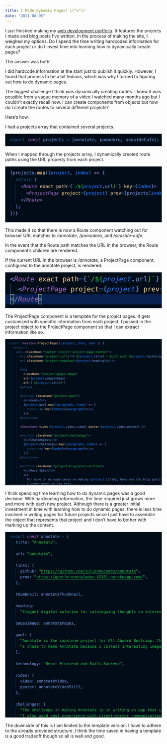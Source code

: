 ```yaml
---
title: I Made Dynamic Pages! \(^o^)/
date: "2021-08-05"
---
```

I just finished making my [web development portfolio](https://juliennecodes.github.io). It features the projects I made and blog posts I’ve written. In the process of making the site, I weighed my options. Do I spend the time writing hardcoded information for each project or do I invest time into learning how to dynamically create pages?

The answer was both! 

I did hardcode information at the start just to publish it quickly. However, I found that process to be a bit tedious, which was why I turned to figuring out how to do dynamic pages.

The biggest challenge I think was dynamically creating routes. I knew it was possible from a vague memory of a video I watched many months ago but I couldn't exactly recall how. I can create components from objects but how do I create the routes to several different projects?

Here’s how.

I had a projects array that contained several projects. 

![Endpoint](./dynamic-pages-1.png)

When I mapped through the projects array, I dynamically created route paths using the URL property from each project.

![Endpoint](./dynamic-pages-2.png)

This made it so that there is now a Route component watching out for browser URL matches to */annotate*, */pomodoro*, and */seaside-cafe*.

In the event that the Route path matches the URL in the browser, the Route component’s children are rendered. 

If the current URL in the browser is */annotate*, a ProjectPage component, configured to the annotate project, is rendered.

![Endpoint](./dynamic-pages-3.png)

The ProjectPage component is a template for the project pages. It gets customized with specific information from each project. I passed in the project object to the ProjectPage component so that I can extract information like so.

![Endpoint](./dynamic-pages-4.png)

I think spending time learning how to do dynamic pages was a good decision. With hardcoding information, the time required just grows more and more with each new project. Although there is a greater initial investment in time with learning how to do dynamic pages, there is less time involved in writing pages for future projects since I just have to assemble the object that represents that project and I don’t have to bother with marking up the content.

![Endpoint](./dynamic-pages-5.png)

The downside of this is I am limited to the template version. I have to adhere to the already provided structure. I think the time saved in having a template is a good tradeoff though so all is well and good.